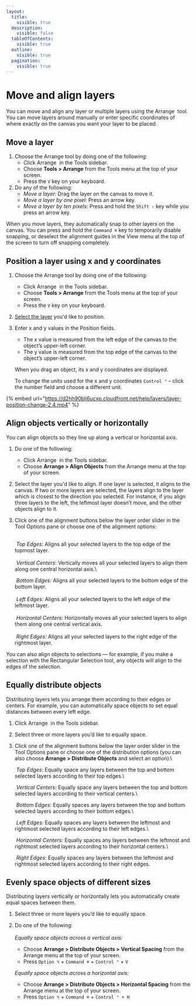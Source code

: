 ```yaml
---
layout:
  title:
    visible: true
  description:
    visible: false
  tableOfContents:
    visible: true
  outline:
    visible: true
  pagination:
    visible: true
---
```


# Move and align layers

You can move and align any layer or multiple layers using the Arrange <img src="../.gitbook/assets/Arrange.png" alt="" data-size="line"> tool. You can move layers around manually or enter specific coordinates of where exactly on the canvas you want your layer to be placed.

## Move a layer

1. Choose the Arrange tool by doing one of the following:
   * Click Arrange <img src="../.gitbook/assets/Arrange.png" alt="" data-size="line"> in the Tools sidebar.
   * Choose **Tools > Arrange** from the Tools menu at the top of your screen.
   * Press the `V` key on your keyboard.
2. Do any of the following:&#x20;
   * _Move a layer:_ Drag the layer on the canvas to move it.
   * _Move a layer by one pixel:_ Press an arrow key.
   * _Move a layer by ten pixels:_ Press and hold the `Shift ⇧` key while you press an arrow key.

When you move layers, they automatically snap to other layers on the canvas. You can press and hold the `Command ⌘` key to temporarily disable snapping, or deselect the alignment guides in the View menu at the top of the screen to turn off snapping completely.

## Position a layer using x and y coordinates

1. Choose the Arrange tool by doing one of the following:
   * Click Arrange <img src="../.gitbook/assets/Arrange.png" alt="" data-size="line"> in the Tools sidebar.
   * Choose **Tools > Arrange** from the Tools menu at the top of your screen.
   * Press the `V` key on your keyboard.
2. [Select the layer](select-layers.md) you'd like to position.
3.  Enter x and y values in the Position fields. 

    * The x value is measured from the left edge of the canvas to the object’s upper-left corner. 
    * The y value is measured from the top edge of the canvas to the object’s upper-left corner.

    When you drag an object, its x and y coordinates are displayed.

    To change the units used for the x and y coordinates `Control ⌃` – click the number field and choose a different unit.

{% embed url="https://d2hh90bli6ucxp.cloudfront.net/help/layers/layer-position-change-2.4.mp4" %}

## Align objects vertically or horizontally

You can align objects so they line up along a vertical or horizontal axis.

1. Do one of the following:
   * Click Arrange <img src="../.gitbook/assets/Arrange.png" alt="" data-size="line"> in the Tools sidebar.
   * Choose **Arrange > Align Objects** from the Arrange menu at the top of your screen.
2. Select the layer you'd like to align. If one layer is selected, it aligns to the canvas. If two or more layers are selected, the layers align to the layer which is closest to the direction you selected. For instance, if you align three layers to the left, the leftmost layer doesn’t move, and the other objects align to it.
3.  Click one of the alignment buttons below the layer order slider in the Tool Options pane or choose one of the alignment options:

    \
    <img src="../.gitbook/assets/Align_Top-Edges.png" alt="" data-size="line"> _Top Edges:_ Aligns all your selected layers to the top edge of the topmost layer.\
    \
    <img src="../.gitbook/assets/Align_Vertical-Centers.png" alt="" data-size="line"> _Vertical Centers:_ Vertically moves all your selected layers to align them along one central horizontal axis.\


    <img src="../.gitbook/assets/Align_Bottom-Edges.png" alt="" data-size="line"> _Bottom Edges:_ Aligns all your selected layers to the bottom edge of the bottom layer.\
    \
    <img src="../.gitbook/assets/Align_Left-Edges.png" alt="" data-size="line"> _Left Edges:_ Aligns all your selected layers to the left edge of the leftmost layer.\
    \
    <img src="../.gitbook/assets/Align_Horizontal-Centers.png" alt="" data-size="line"> _Horizontal Centers:_ Horizontally moves all your selected layers to align them along one central vertical axis.\
    \
    <img src="../.gitbook/assets/Align_Right-Edges.png" alt="" data-size="line"> _Right Edges:_ Aligns all your selected layers to the right edge of the rightmost layer.

You can also align objects to selections — for example, if you make a selection with the Rectangular Selection tool, any objects will align to the edges of the selection.

## Equally distribute objects

Distributing layers lets you arrange them according to their edges or centers. For example, you can automatically space objects to set equal distances between every left edge.

1. Click Arrange <img src="../.gitbook/assets/Arrange.png" alt="" data-size="line"> in the Tools sidebar.
2. Select three or more layers you’d like to equally space.
3.  Click one of the alignment buttons below the layer order slider in the Tool Options pane or choose one of the distribution options (you can also choose **Arrange > Distribute Objects** and select an option):\


    <img src="../.gitbook/assets/Equally_Top-Edges.png" alt="" data-size="line"> _Top Edges:_ Equally space any layers between the top and bottom selected layers according to their top edges.\


    <img src="../.gitbook/assets/Equally_Vertical-Centers.png" alt="" data-size="line"> _Vertical Centers:_ Equally space any layers between the top and bottom selected layers according to their vertical centers.\


    <img src="../.gitbook/assets/Equally_Bottom-Edges.png" alt="" data-size="line"> _Bottom Edges:_ Equally spaces any layers between the top and bottom selected layers according to their bottom edges.\


    <img src="../.gitbook/assets/Equally_Left-Edges.png" alt="" data-size="line"> _Left Edges:_ Equally spaces any layers between the leftmost and rightmost selected layers according to their left edges.\


    <img src="../.gitbook/assets/Equally_Horizontal-Centers.png" alt="" data-size="line"> _Horizontal Centers:_ Equally spaces any layers between the leftmost and rightmost selected layers according to their horizontal centers.\


    <img src="../.gitbook/assets/Equally_Right-Edges.png" alt="" data-size="line"> _Right Edges:_ Equally spaces any layers between the leftmost and rightmost selected layers according to their right edges.

## Evenly space objects of different sizes

Distributing layers vertically or horizontally lets you automatically create equal spaces between them.

1. Select three or more layers you’d like to equally space.
2.  Do one of the following:\
    \
    _Equally space objects across a vertical axis:_

    * Choose **Arrange > Distribute Objects > Vertical Spacing** from the Arrange menu at the top of your screen.
    * Press `Option ⌥` + `Command ⌘` + `Control ⌃` + `V`

    _Equally space objects across a horizontal axis:_

    * Choose **Arrange > Distribute Objects > Horizontal Spacing** from the Arrange menu at the top of your screen.
    * Press `Option ⌥` + `Command ⌘` + `Control ⌃ + H`
